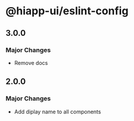 # @hiapp-ui/eslint-config

## 3.0.0

### Major Changes

- Remove docs

## 2.0.0

### Major Changes

- Add diplay name to all components
